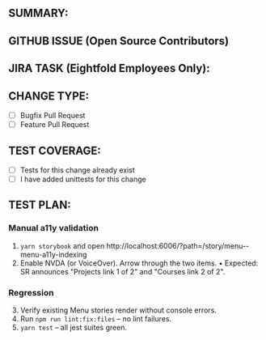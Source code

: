## SUMMARY:

## GITHUB ISSUE (Open Source Contributors)

## JIRA TASK (Eightfold Employees Only):

## CHANGE TYPE:

- [ ] Bugfix Pull Request
- [ ] Feature Pull Request

## TEST COVERAGE:

- [ ] Tests for this change already exist
- [ ] I have added unittests for this change

## TEST PLAN:

### Manual a11y validation

1. `yarn storybook` and open http://localhost:6006/?path=/story/menu--menu-a11y-indexing
2. Enable NVDA (or VoiceOver). Arrow through the two items.
   • Expected: SR announces "Projects link 1 of 2" and "Courses link 2 of 2".

### Regression

3. Verify existing Menu stories render without console errors.
4. Run `npm run lint:fix:files` – no lint failures.
5. `yarn test` – all jest suites green.
